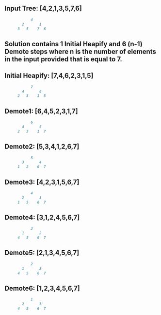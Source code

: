 ## Input Tree: [4,2,1,3,5,7,6] 
``` markdown
			4
		2		1
	  3   5    7  6
```

## Solution contains 1 Initial Heapify and 6 (n-1) Demote steps where n is the number of elements in the input provided that is equal to 7. 

## Initial Heapify: [7,4,6,2,3,1,5]
``` markdown
			7
		4		6
	  2   3    1  5
```
## Demote1: [6,4,5,2,3,1,7]
``` markdown
			6
		4		5
	  2   3    1  7
```
## Demote2: [5,3,4,1,2,6,7]
``` markdown
			5
		3		4
	  1   2    6  7
```
## Demote3: [4,2,3,1,5,6,7]
``` markdown
			4
		2		3
	  1   5    6  7
```
## Demote4: [3,1,2,4,5,6,7]
``` markdown
			3
		1		2
	  4   5    6  7
```
## Demote5: [2,1,3,4,5,6,7]
``` markdown
			2
		1		3
	  4   5    6  7
```
## Demote6: [1,2,3,4,5,6,7]
``` markdown
			1
		2		3
	  4   5    6  7
```
